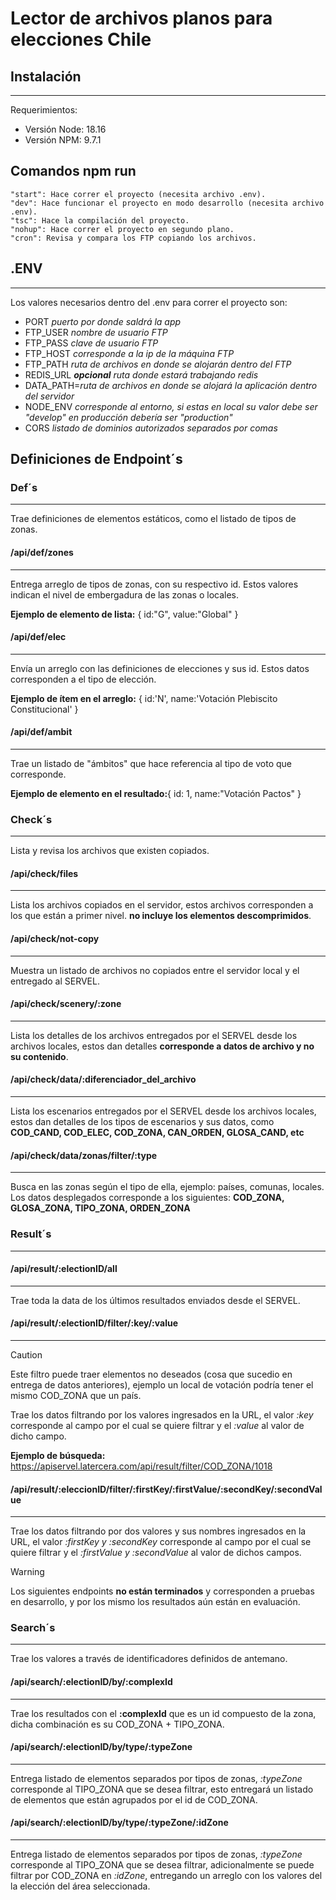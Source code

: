 # Lector de archivos planos para elecciones Chile

## Instalación

----
Requerimientos:

- Versión Node: 18.16
- Versión NPM: 9.7.1

## Comandos npm run

    "start": Hace correr el proyecto (necesita archivo .env).
    "dev": Hace funcionar el proyecto en modo desarrollo (necesita archivo .env).
    "tsc": Hace la compilación del proyecto.
    "nohup": Hace correr el proyecto en segundo plano.
    "cron": Revisa y compara los FTP copiando los archivos.

## .ENV

----
Los valores necesarios dentro del .env para correr el proyecto son:

- PORT *puerto por donde saldrá la app*
- FTP_USER *nombre de usuario FTP*
- FTP_PASS *clave de usuario FTP*
- FTP_HOST *corresponde a la ip de la máquina FTP*
- FTP_PATH *ruta de archivos en donde se alojarán dentro del FTP*
- REDIS_URL ***opcional** ruta donde estará trabajando redis*
- DATA_PATH=*ruta de archivos en donde se alojará la aplicación dentro del servidor*
- NODE_ENV *corresponde al entorno, si estas en local su valor debe ser "develop" en producción debería ser "production"*
- CORS *listado de dominios autorizados separados por comas*


## Definiciones de Endpoint´s

### Def´s

----
Trae definiciones de elementos estáticos, como el listado de tipos de zonas.

#### /api/def/zones

----
Entrega arreglo de tipos de zonas, con su respectivo id. Estos valores indican el nivel de embergadura de las zonas o locales.

**Ejemplo de elemento de lista:** { id:"G", value:"Global" }

#### /api/def/elec

----
Envía un arreglo con las definiciones de elecciones y sus id. Estos datos corresponden a el tipo de elección.

**Ejemplo de ítem en el arreglo:** { id:'N', name:'Votación Plebiscito Constitucional' }

#### /api/def/ambit

----
Trae un listado de "ámbitos" que hace referencia al tipo de voto que corresponde.

**Ejemplo de elemento en el resultado:**{ id: 1, name:"Votación Pactos" }

### Check´s

----
Lista y revisa los archivos que existen copiados.

#### /api/check/files

----
Lista los archivos copiados en el servidor, estos archivos corresponden a los que están a primer nivel. **no incluye los elementos descomprimidos**.

#### /api/check/not-copy

----
Muestra un listado de archivos no copiados entre el servidor local y el entregado al SERVEL.

#### /api/check/scenery/:zone

----
Lista los detalles de los archivos entregados por el SERVEL desde los archivos locales, estos dan detalles **corresponde a datos de archivo y no su contenido**.

#### /api/check/data/:diferenciador_del_archivo

----
Lista los escenarios entregados por el SERVEL desde los archivos locales, estos dan detalles de los tipos de escenarios y sus datos, como **COD_CAND, COD_ELEC, COD_ZONA, CAN_ORDEN, GLOSA_CAND, etc**


#### /api/check/data/zonas/filter/:type

----
Busca en las zonas según el tipo de ella, ejemplo: países, comunas, locales. Los datos desplegados corresponde a los siguientes: **COD_ZONA, GLOSA_ZONA, TIPO_ZONA, ORDEN_ZONA**

### Result´s

----

#### /api/result/:electionID/all

----
Trae toda la data de los últimos resultados enviados desde el SERVEL.

#### /api/result/:electionID/filter/:key/:value

----
>[!CAUTION]
>Este filtro puede traer elementos no deseados (cosa que sucedio en entrega de datos anteriores), ejemplo un local de votación podría tener el mismo COD_ZONA que un país.

Trae los datos filtrando por los valores ingresados en la URL, el valor *:key*
corresponde al campo por el cual se quiere filtrar y el *:value* al valor de dicho campo.

**Ejemplo de búsqueda:** <https://apiservel.latercera.com/api/result/filter/COD_ZONA/1018>

#### /api/result/:eleccionID/filter/:firstKey/:firstValue/:secondKey/:secondValue

----
Trae los datos filtrando por dos valores y sus nombres ingresados en la URL, el valor *:firstKey y :secondKey* corresponde al campo por el cual se quiere filtrar y el *:firstValue y :secondValue* al valor de dichos campos.

>[!WARNING]
>Los siguientes endpoints **no están terminados** y corresponden a pruebas en desarrollo, y por los mismo los resultados aún están en evaluación.

### Search´s

----
Trae los valores a través de identificadores definidos de antemano.

#### /api/search/:electionID/by/:complexId

----
Trae los resultados con el **:complexId** que es un id compuesto de la zona, dicha combinación es su COD_ZONA + TIPO_ZONA.

#### /api/search/:electionID/by/type/:typeZone

----
Entrega listado de elementos separados por tipos de zonas, *:typeZone* corresponde al TIPO_ZONA que se desea filtrar, esto entregará un listado de elementos que están agrupados por el id de COD_ZONA.

#### /api/search/:electionID/by/type/:typeZone/:idZone

----
Entrega listado de elementos separados por tipos de zonas, *:typeZone* corresponde al TIPO_ZONA que se desea filtrar, adicionalmente se puede filtrar por COD_ZONA en *:idZone*, entregando un arreglo con los valores del la elección del área seleccionada.
